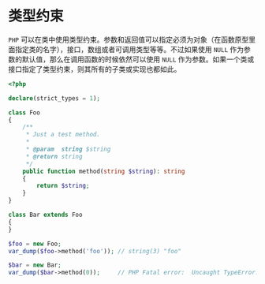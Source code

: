 # 类型约束

`PHP` 可以在类中使用类型约束。参数和返回值可以指定必须为对象（在函数原型里面指定类的名字），接口，数组或者可调用类型等等。不过如果使用 `NULL` 作为参数的默认值，那么在调用函数的时候依然可以使用 `NULL` 作为参数。如果一个类或接口指定了类型约束，则其所有的子类或实现也都如此。

```php
<?php

declare(strict_types = 1);

class Foo
{
    /**
     * Just a test method.
     *
     * @param  string $string
     * @return string
     */
    public function method(string $string): string
    {
        return $string;
    }
}

class Bar extends Foo
{
}

$foo = new Foo;
var_dump($foo->method('foo')); // string(3) "foo"

$bar = new Bar;
var_dump($bar->method(0));     // PHP Fatal error:  Uncaught TypeError: Argument 1 passed to Foo::method() must be of the type string, int given.

```


